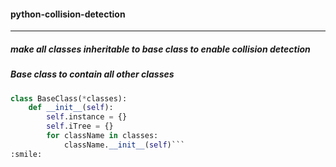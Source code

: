 ####  **python-collision-detection**
____________________________________
#####  make all classes inheritable to base class to enable collision detection

#####  Base class to contain all other classes

```python
class BaseClass(*classes):
    def __init__(self):
        self.instance = {}
        self.iTree = {}
        for className in classes:
            className.__init__(self)```
:smile:
